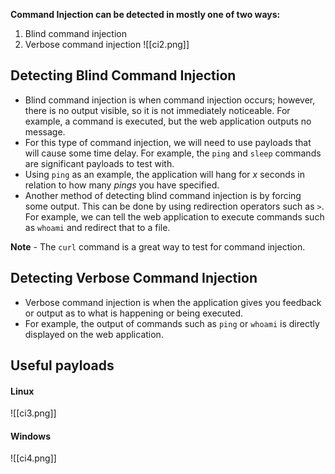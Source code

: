 **Command Injection can be detected in mostly one of two ways:**
1. Blind command injection
2. Verbose command injection
![[ci2.png]]

## Detecting Blind Command Injection
- Blind command injection is when command injection occurs; however, there is no output visible, so it is not immediately noticeable. For example, a command is executed, but the web application outputs no message.
- For this type of command injection, we will need to use payloads that will cause some time delay. For example, the `ping` and `sleep` commands are significant payloads to test with.
- Using `ping` as an example, the application will hang for _x_ seconds in relation to how many _pings_ you have specified.
- Another method of detecting blind command injection is by forcing some output. This can be done by using redirection operators such as `>`. For example, we can tell the web application to execute commands such as `whoami` and redirect that to a file.

**Note** - The `curl` command is a great way to test for command injection.

## Detecting Verbose Command Injection
- Verbose command injection is when the application gives you feedback or output as to what is happening or being executed.
- For example, the output of commands such as `ping` or `whoami` is directly displayed on the web application.

## Useful payloads

#### Linux
![[ci3.png]]

#### Windows
![[ci4.png]]

